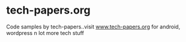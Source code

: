 tech-papers.org
===============

Code samples by tech-papers..visit www.tech-papers.org for android, wordpress n lot more tech stuff

